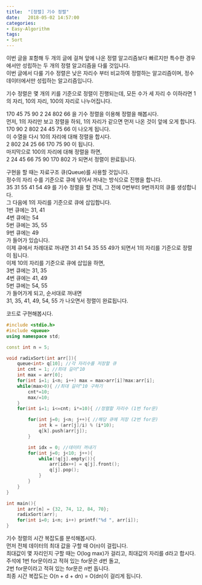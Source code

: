 ```yaml
---
title:  "[정렬] 기수 정렬"
date:   2018-05-02 14:57:00
categories:
- Easy-Algorithm
tags:
- Sort
---
```


이번 글을 포함해 두 개의 글에 걸쳐 앞에 나온 정렬 알고리즘보다 빠르지만 특수한 경우에서만 성립하는 두 개의 정렬 알고리즘을 다룰 것입니다.<br>
이번 글에서 다룰 기수 정렬은 낮은 자리수 부터 비교하여 정렬하는 알고리즘이며, 정수 데이터에서만 성립하는 알고리즘입니다.<br>

기수 정렬은 몇 개의 키를 기준으로 정렬이 진행되는데, 모든 수가 세 자리 수 이하라면 1의 자리, 10의 자리, 100의 자리로 나누어집니다.<br>

170 45 75 90 2 24 802 66 을 기수 정렬을 이용해 정렬을 해봅시다.<br>
먼저, 1의 자리만 보고 정렬을 하되, 1의 자리가 같으면 먼저 나온 것이 앞에 오게 합니다.<br>
170 90 2 802 24 45 75 66 이 나오게 됩니다.<br>
이 수열을 다시 10의 자리에 대해 정렬을 합시다.<br>
2 802 24 25 66 170 75 90 이 됩니다.<br>
마지막으로 100의 자리에 대해 정렬을 하면,<br>
2 24 45 66 75 90 170 802 가 되면서 정렬이 완료됩니다.<br>

구현을 할 때는 자료구조 큐(Queue)를 사용할 것입니다.<br>
정수의 자리 수를 기준으로 큐에 넣어서 꺼내는 방식으로 진행을 합니다.<br>
35 31 55 41 54 49 를 기수 정렬을 할 건데, 그 전에 0번부터 9번까지의 큐를 생성합니다.<br>
그 다음에 1의 자리를 기준으로 큐에 삽입합니다.<br>
1번 큐에는 31, 41<br>
4번 큐에는 54<br>
5번 큐에는 35, 55<br>
9번 큐에는 49<br>
가 들어가 있습니다.<br>
이제 큐에서 차례대로 꺼내면 31 41 54 35 55 49가 되면서 1의 자리를 기준으로 정렬이 됩니다.<br>
이제 10의 자리를 기준으로 큐에 삽입을 하면,<br>
3번 큐에는 31, 35<br>
4번 큐에는 41, 49<br>
5번 큐에는 54, 55<br>
가 들어가게 되고, 순서대로 꺼내면<br>
31, 35, 41, 49, 54, 55 가 나오면서 정렬이 완료됩니다.

코드로 구현해봅시다.
```cpp
#include <stdio.h>
#include <queue>
using namespace std;

const int n = 5;

void radixSort(int arr[]){
    queue<int> q[10]; //각 자리수를 저장할 큐
    int cnt = 1; //최대 길이^10
    int max = arr[0];
    for(int i=1; i<n; i++) max = max>arr[i]?max:arr[i];
    while(max>0){ //최대 길이^10 구하기
        cnt*=10;
        max/=10;
    }
    for(int i=1; i<=cnt; i*=10){ //정렬할 자리수 (1번 for문)

        for(int j=0; j<n; j++){ //해당 큐에 저장 (2번 for문)
            int k = (arr[j]/i) % (i*10);
            q[k].push(arr[j]);
        }

        int idx = 0; //데이터 꺼내기
        for(int j=0; j<10; j++){
            while(!q[j].empty()){
                arr[idx++] = q[j].front();
                q[j].pop();
            }
        }
    }
}

int main(){
    int arr[n] = {32, 74, 12, 84, 70};
    radixSort(arr);
    for(int i=0; i<n; i++) printf("%d ", arr[i]);
}
```

기수 정렬의 시간 복잡도를 분석해봅시다.<br>
먼저 전체 데이터의 최대 값을 구할 때 O(n)이 걸립니다.<br>
최대값이 몇 자리인지 구할 때는 O(log max)가 걸리고, 최대값의 자리를 d라고 합시다.<br>
주석에 1번 for문이라고 적혀 있는 for문은 d번 돌고,<br>
2번 for문이라고 적혀 있는 for문은 n번 돕니다.<br>
최종 시간 복잡도는 O(n + d + dn) = O(dn)이 걸리게 됩니다.
